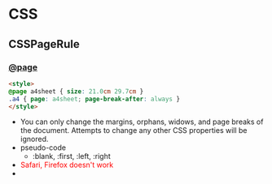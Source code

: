 # CSS

## CSSPageRule
### [@page](https://developer.mozilla.org/en-US/docs/Web/CSS/@page)
```html
<style>
@page a4sheet { size: 21.0cm 29.7cm }
.a4 { page: a4sheet; page-break-after: always }
</style>
```
+ You can only change the margins, orphans, widows, and page breaks of the document. Attempts to change any other CSS properties will be ignored.
+ pseudo-code
  + :blank, :first, :left, :right
+ <span style="color:red">Safari, Firefox doesn't work</span>
+ 

